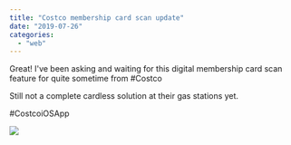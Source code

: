 ```yaml
---
title: "Costco membership card scan update"
date: "2019-07-26"
categories: 
  - "web"
---
```


Great! I've been asking and waiting for this digital membership card scan feature for quite sometime from #Costco

Still not a complete cardless solution at their gas stations yet.

#CostcoiOSApp

![](images/thumbnail-p5-2688x2688.jpeg)
